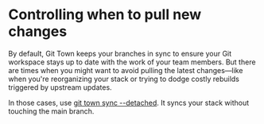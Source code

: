 # Controlling when to pull new changes

By default, Git Town keeps your branches in sync to ensure your Git workspace
stays up to date with the work of your team members. But there are times when
you might want to avoid pulling the latest changes—like when you're reorganizing
your stack or trying to dodge costly rebuilds triggered by upstream updates.

In those cases, use
[git town sync --detached](../commands/sync.md#-d--detached). It syncs your
stack without touching the main branch.
